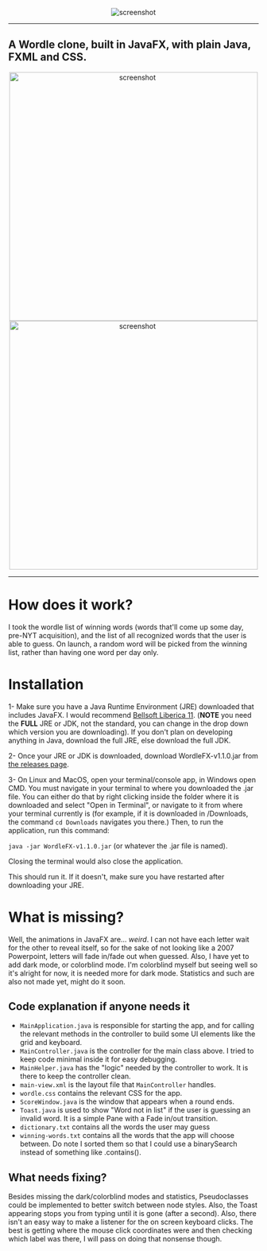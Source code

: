 <p align="center">
  
<img src="https://github.com/jpkhawam/WordleFX/blob/master/images/github.png" align="center" alt="screenshot" />
  
</p>

------

## A Wordle clone, built in JavaFX, with plain Java, FXML and CSS. 
<p align="center">
<img src="https://github.com/jpkhawam/WordleFX/blob/master/images/screenshot-1.png" alt="screenshot" height="500"/> <img src="https://github.com/jpkhawam/WordleFX/blob/master/images/screenshot-2.png" alt="screenshot" height="500"/> 
</p>

------

# How does it work?
I took the wordle list of winning words (words that'll come up some day, pre-NYT acquisition), and the list of all recognized words that the user is able to guess.
On launch, a random word will be picked from the winning list, rather than having one word per day only.

# Installation

1- Make sure you have a Java Runtime Environment (JRE) downloaded that includes JavaFX. I would recommend [Bellsoft Liberica 11](https://bell-sw.com/pages/downloads/#/java-11-lts). (**NOTE** you need the **FULL** JRE or JDK, not the standard, you can change in the drop down which version you are downloading).
If you don't plan on developing anything in Java, download the full JRE, else download the full JDK.

2- Once your JRE or JDK is downloaded, download WordleFX-v1.1.0.jar from [the releases page](https://github.com/jpkhawam/WordleFX/releases/tag/v1.1.0).

3- On Linux and MacOS, open your terminal/console app, in Windows open CMD. You must navigate in your terminal to where you downloaded the .jar file. You can either do that by right clicking inside the folder where it is downloaded and select "Open in Terminal", or navigate to it from where your terminal currently is (for example, if it is downloaded in /Downloads, the command `cd Downloads` navigates you there.) Then, to run the application, run this command:

`java -jar WordleFX-v1.1.0.jar` (or whatever the .jar file is named).

Closing the terminal would also close the application.

This should run it. If it doesn't, make sure you have restarted after downloading your JRE.

# What is missing?
Well, the animations in JavaFX are... _weird_. I can not have each letter wait for the other to reveal itself, so for the sake of not looking like a 2007 Powerpoint, letters will fade in/fade out when guessed. Also, I have yet to add dark mode, or colorblind mode. I'm colorblind myself but seeing well so it's alright for now, it is needed more for dark mode. Statistics and such are also not made yet, might do it soon.

## Code explanation if anyone needs it
- `MainApplication.java` is responsible for starting the app, and for calling the relevant methods in the controller to build some UI elements like the grid and keyboard.
- `MainController.java` is the controller for the main class above. I tried to keep code minimal inside it for easy debugging. 
- `MainHelper.java` has the "logic" needed by the controller to work. It is there to keep the controller clean.
- `main-view.xml` is the layout file that `MainController` handles.
- `wordle.css` contains the relevant CSS for the app.
- `ScoreWindow.java` is the window that appears when a round ends.
- `Toast.java` is used to show "Word not in list" if the user is guessing an invalid word. It is a simple Pane with a Fade in/out transition.
- `dictionary.txt` contains all the words the user may guess
- `winning-words.txt` contains all the words that the app will choose between. Do note I sorted them so that I could use a binarySearch instead of something like .contains().

## What needs fixing?
Besides missing the dark/colorblind modes and statistics, Pseudoclasses could be implemented to better switch between node styles. Also, the Toast appearing stops you from typing until it is gone (after a second). Also, there isn't an easy way to make a listener for the on screen keyboard clicks. The best is getting where the mouse click coordinates were and then checking which label was there, I will pass on doing that nonsense though.
